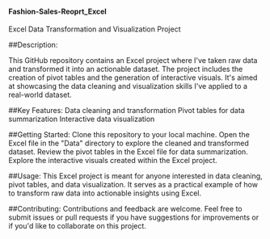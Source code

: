 #### Fashion-Sales-Reoprt_Excel
Excel Data Transformation and Visualization Project

##Description:

This GitHub repository contains an Excel project where I've taken raw data and transformed it into an actionable dataset. The project includes the creation of pivot tables and the generation of interactive visuals. It's aimed at showcasing the data cleaning and visualization skills I've applied to a real-world dataset.

##Key Features:
Data cleaning and transformation
Pivot tables for data summarization
Interactive data visualization

##Getting Started:
Clone this repository to your local machine.
Open the Excel file in the "Data" directory to explore the cleaned and transformed dataset.
Review the pivot tables in the Excel file for data summarization.
Explore the interactive visuals created within the Excel project.

##Usage:
This Excel project is meant for anyone interested in data cleaning, pivot tables, and data visualization. It serves as a practical example of how to transform raw data into actionable insights using Excel.

##Contributing:
Contributions and feedback are welcome. Feel free to submit issues or pull requests if you have suggestions for improvements or if you'd like to collaborate on this project.
